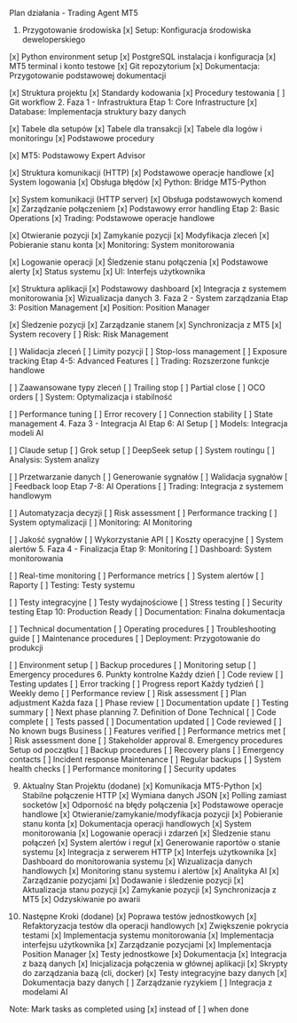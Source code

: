 Plan działania - Trading Agent MT5
1. Przygotowanie środowiska
[x] Setup: Konfiguracja środowiska deweloperskiego

[x] Python environment setup
[x] PostgreSQL instalacja i konfiguracja
[x] MT5 terminal i konto testowe
[x] Git repozytorium
[x] Dokumentacja: Przygotowanie podstawowej dokumentacji

[x] Struktura projektu
[x] Standardy kodowania
[x] Procedury testowania
[ ] Git workflow
2. Faza 1 - Infrastruktura
Etap 1: Core Infrastructure
[x] Database: Implementacja struktury bazy danych

[x] Tabele dla setupów
[x] Tabele dla transakcji
[x] Tabele dla logów i monitoringu
[x] Podstawowe procedury

[x] MT5: Podstawowy Expert Advisor

[x] Struktura komunikacji (HTTP)
[x] Podstawowe operacje handlowe
[x] System logowania
[x] Obsługa błędów
[x] Python: Bridge MT5-Python

[x] System komunikacji (HTTP server)
[x] Obsługa podstawowych komend
[x] Zarządzanie połączeniem
[x] Podstawowy error handling
Etap 2: Basic Operations
[x] Trading: Podstawowe operacje handlowe

[x] Otwieranie pozycji
[x] Zamykanie pozycji
[x] Modyfikacja zleceń
[x] Pobieranie stanu konta
[x] Monitoring: System monitorowania

[x] Logowanie operacji
[x] Śledzenie stanu połączenia
[x] Podstawowe alerty
[x] Status systemu
[x] UI: Interfejs użytkownika

[x] Struktura aplikacji
[x] Podstawowy dashboard
[x] Integracja z systemem monitorowania
[x] Wizualizacja danych
3. Faza 2 - System zarządzania
Etap 3: Position Management
[x] Position: Position Manager

[x] Śledzenie pozycji
[x] Zarządzanie stanem
[x] Synchronizacja z MT5
[x] System recovery
[ ] Risk: Risk Management

[ ] Walidacja zleceń
[ ] Limity pozycji
[ ] Stop-loss management
[ ] Exposure tracking
Etap 4-5: Advanced Features
[ ] Trading: Rozszerzone funkcje handlowe

[ ] Zaawansowane typy zleceń
[ ] Trailing stop
[ ] Partial close
[ ] OCO orders
[ ] System: Optymalizacja i stabilność

[ ] Performance tuning
[ ] Error recovery
[ ] Connection stability
[ ] State management
4. Faza 3 - Integracja AI
Etap 6: AI Setup
[ ] Models: Integracja modeli AI

[ ] Claude setup
[ ] Grok setup
[ ] DeepSeek setup
[ ] System routingu
[ ] Analysis: System analizy

[ ] Przetwarzanie danych
[ ] Generowanie sygnałów
[ ] Walidacja sygnałów
[ ] Feedback loop
Etap 7-8: AI Operations
[ ] Trading: Integracja z systemem handlowym

[ ] Automatyzacja decyzji
[ ] Risk assessment
[ ] Performance tracking
[ ] System optymalizacji
[ ] Monitoring: AI Monitoring

[ ] Jakość sygnałów
[ ] Wykorzystanie API
[ ] Koszty operacyjne
[ ] System alertów
5. Faza 4 - Finalizacja
Etap 9: Monitoring
[ ] Dashboard: System monitorowania

[ ] Real-time monitoring
[ ] Performance metrics
[ ] System alertów
[ ] Raporty
[ ] Testing: Testy systemu

[ ] Testy integracyjne
[ ] Testy wydajnościowe
[ ] Stress testing
[ ] Security testing
Etap 10: Production Ready
[ ] Documentation: Finalna dokumentacja

[ ] Technical documentation
[ ] Operating procedures
[ ] Troubleshooting guide
[ ] Maintenance procedures
[ ] Deployment: Przygotowanie do produkcji

[ ] Environment setup
[ ] Backup procedures
[ ] Monitoring setup
[ ] Emergency procedures
6. Punkty kontrolne
Każdy dzień
[ ] Code review
[ ] Testing updates
[ ] Error tracking
[ ] Progress report
Każdy tydzień
[ ] Weekly demo
[ ] Performance review
[ ] Risk assessment
[ ] Plan adjustment
Każda faza
[ ] Phase review
[ ] Documentation update
[ ] Testing summary
[ ] Next phase planning
7. Definition of Done
Technical
[ ] Code complete
[ ] Tests passed
[ ] Documentation updated
[ ] Code reviewed
[ ] No known bugs
Business
[ ] Features verified
[ ] Performance metrics met
[ ] Risk assessment done
[ ] Stakeholder approval
8. Emergency procedures
Setup od początku
[ ] Backup procedures
[ ] Recovery plans
[ ] Emergency contacts
[ ] Incident response
Maintenance
[ ] Regular backups
[ ] System health checks
[ ] Performance monitoring
[ ] Security updates

9. Aktualny Stan Projektu (dodane)
[x] Komunikacja MT5-Python
   [x] Stabilne połączenie HTTP
   [x] Wymiana danych JSON
   [x] Polling zamiast socketów
   [x] Odporność na błędy połączenia
[x] Podstawowe operacje handlowe
   [x] Otwieranie/zamykanie/modyfikacja pozycji
   [x] Pobieranie stanu konta
   [x] Dokumentacja operacji handlowych
[x] System monitorowania
   [x] Logowanie operacji i zdarzeń
   [x] Śledzenie stanu połączeń
   [x] System alertów i reguł
   [x] Generowanie raportów o stanie systemu
   [x] Integracja z serwerem HTTP
[x] Interfejs użytkownika
   [x] Dashboard do monitorowania systemu
   [x] Wizualizacja danych handlowych
   [x] Monitoring stanu systemu i alertów
   [x] Analityka AI
[x] Zarządzanie pozycjami
   [x] Dodawanie i śledzenie pozycji
   [x] Aktualizacja stanu pozycji
   [x] Zamykanie pozycji
   [x] Synchronizacja z MT5
   [x] Odzyskiwanie po awarii

10. Następne Kroki (dodane)
[x] Poprawa testów jednostkowych
   [x] Refaktoryzacja testów dla operacji handlowych
   [x] Zwiększenie pokrycia testami
[x] Implementacja systemu monitorowania
[x] Implementacja interfejsu użytkownika
[x] Zarządzanie pozycjami
   [x] Implementacja Position Manager
   [x] Testy jednostkowe
   [x] Dokumentacja
[x] Integracja z bazą danych
   [x] Inicjalizacja połączenia w głównej aplikacji
   [x] Skrypty do zarządzania bazą (cli, docker)
   [x] Testy integracyjne bazy danych
   [x] Dokumentacja bazy danych
[ ] Zarządzanie ryzykiem
[ ] Integracja z modelami AI

Note: Mark tasks as completed using [x] instead of [ ] when done